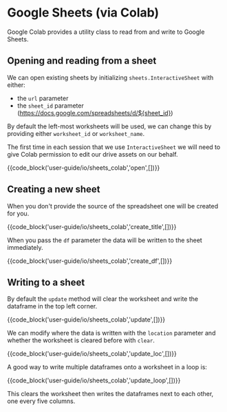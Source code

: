 # Google Sheets (via Colab)

Google Colab provides a utility class to read from and write to Google Sheets.

## Opening and reading from a sheet

We can open existing sheets by initializing `sheets.InteractiveSheet` with either:

- the `url` parameter
- the `sheet_id` parameter (https://docs.google.com/spreadsheets/d/${sheet_id})

By default the left-most worksheets will be used, we can change this by providing either
`worksheet_id` or `worksheet_name`.

The first time in each session that we use `InteractiveSheet` we will need to give Colab permission
to edit our drive assets on our behalf.

{{code_block('user-guide/io/sheets_colab','open',[])}}

## Creating a new sheet

When you don't provide the source of the spreadsheet one will be created for you.

{{code_block('user-guide/io/sheets_colab','create_title',[])}}

When you pass the `df` parameter the data will be written to the sheet immediately.

{{code_block('user-guide/io/sheets_colab','create_df',[])}}

## Writing to a sheet

By default the `update` method will clear the worksheet and write the dataframe in the top left
corner.

{{code_block('user-guide/io/sheets_colab','update',[])}}

We can modify where the data is written with the `location` parameter and whether the worksheet is
cleared before with `clear`.

{{code_block('user-guide/io/sheets_colab','update_loc',[])}}

A good way to write multiple dataframes onto a worksheet in a loop is:

{{code_block('user-guide/io/sheets_colab','update_loop',[])}}

This clears the worksheet then writes the dataframes next to each other, one every five columns.
